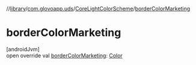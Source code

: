 //[library](../../../index.md)/[com.glovoapp.uds](../index.md)/[CoreLightColorScheme](index.md)/[borderColorMarketing](border-color-marketing.md)

# borderColorMarketing

[androidJvm]\
open override val [borderColorMarketing](border-color-marketing.md): [Color](https://developer.android.com/reference/kotlin/androidx/compose/ui/graphics/Color.html)
